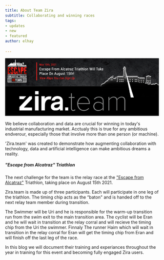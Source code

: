 ```yaml
---
title: About Team Zira
subtitle: Collaborating and winning races
tags:
- updates
- new
- featured
author: elhay

---
```

![](/uploads/zirateam.png)

We believe collaboration and data are crucial for winning in today's industrial manufacturing market.  Acctualy this is true for any ambitious endverour, especially those that involve more than one person (or machine).

'Zira.team' was created to demonstrate how augmenting collaboration with technology, data and artificial intelligence can make ambitious dreams a reality.  

##### "Escape from Alcatraz" Triathlon

The next challenge for the team is the relay race at the ["Escape from Alcatraz"](https://www.escapealcatraztri.com/event-information/overview) Triathlon, taking place on August 15th 2021.

Zira.team is made up of three participants. Each will participate in one leg of the triathlon. The timing chip acts as the “baton" and is handed off to the next relay team member during transition.

The Swimmer will be Uri and he is responsible for the warm-up transition run from the swim exit to the main transition area.  The cyclist will be Eran and he will wait in transition at the relay corral and will recieve the timing chip from the Uri the swimmer.   Finnaly The runner Haim which will wait in transition in the relay corral for Eran will get the timing chip from Eran and will finish off the last leg of the race.

In this blog we will document their training and experiances throughout the year in training for this event and becoming fully engaged Zira users.